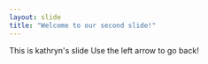 ```yaml
---
layout: slide
title: "Welcome to our second slide!"
---
```

This is kathryn's slide
Use the left arrow to go back!